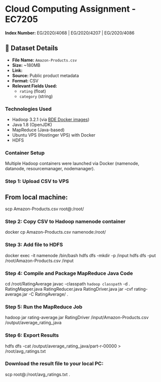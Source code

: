 # Cloud Computing Assignment - EC7205 
**Index Number:** EG/2020/4068 | EG/2020/4207 | EG/2020/4086

## 📁 Dataset Details

- **File Name:** `Amazon-Products.csv`
- **Size:** ~180MB
- **Link:** 
- **Source:** Public product metadata
- **Format:** CSV
- **Relevant Fields Used:**  
  - `rating` (float)  
  - `category` (string)

### Technologies Used
- Hadoop 3.2.1 (via [BDE Docker images](https://github.com/big-data-europe/docker-hadoop))
- Java 1.8 (OpenJDK)
- MapReduce (Java-based)
- Ubuntu VPS (Hostinger VPS) with Docker
- HDFS

### Container Setup
Multiple Hadoop containers were launched via Docker (namenode, datanode, resourcemanager, nodemanager).

### Step 1: Upload CSV to VPS
## From local machine:
scp Amazon-Products.csv root@<vps-ip>:/root/

### Step 2: Copy CSV to Hadoop namenode container
docker cp Amazon-Products.csv namenode:/root/

### Step 3: Add file to HDFS
docker exec -it namenode /bin/bash
hdfs dfs -mkdir -p /input
hdfs dfs -put /root/Amazon-Products.csv /input

### Step 4: Compile and Package MapReduce Java Code
cd /root/RatingAverage
javac -classpath `hadoop classpath` -d . RatingMapper.java RatingReducer.java RatingDriver.java
jar -cvf rating-average.jar -C RatingAverage/ .

### Step 5: Run the MapReduce Job
hadoop jar rating-average.jar RatingDriver /input/Amazon-Products.csv /output/average_rating_java

### Step 6: Export Results
hdfs dfs -cat /output/average_rating_java/part-r-00000 > /root/avg_ratings.txt

### Download the result file to your local PC:
scp root@<vps-ip>:/root/avg_ratings.txt .

